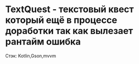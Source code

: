 # TextQuest - текстовый квест который ещё в процессе доработки так как вылезает рантайм ошибка 
Стэк: Kotlin,Gson,mvvm

